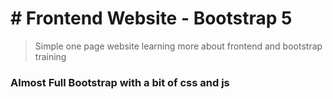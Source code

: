 # # Frontend  Website - Bootstrap 5

> Simple one page website learning more about frontend and bootstrap training

### Almost Full Bootstrap  with a bit of css and js
